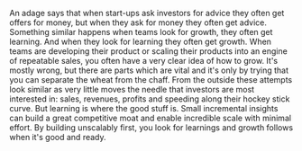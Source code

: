 An adage says that when start-ups ask investors for advice they often get offers for money, but when they ask for money they often get advice. Something similar happens when teams look for growth, they often get learning. And when they look for learning they often get growth. When teams are developing their product or scaling their products into an engine of repeatable sales, you often have a very clear idea of how to grow. It's mostly wrong, but there are parts which are vital and it's only by trying that you can separate the wheat from the chaff. From the outside these attempts look similar as very little moves the needle that investors are most interested in: sales, revenues, profits and speeding along their hockey stick curve. But learning is where the good stuff is. Small incremental insights can build a great competitive moat and enable incredible scale with minimal effort. By building unscalably first, you look for learnings and growth follows when it's good and ready.